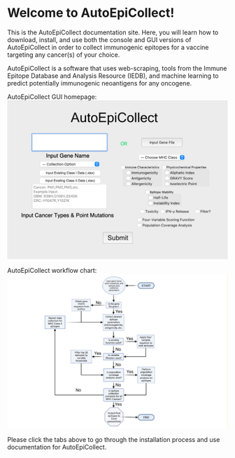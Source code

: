 # Welcome to AutoEpiCollect!
This is the AutoEpiCollect documentation site. Here, you will learn how to download, install, and use both the 
console and GUI versions of AutoEpiCollect in order to collect immunogenic epitopes for a vaccine 
targeting any cancer(s) of your choice. 

AutoEpiCollect is a software that uses web-scraping, tools from the Immune Epitope Database and Analysis Resource 
(IEDB), and machine learning to predict potentially immunogenic neoantigens for any oncogene. 

AutoEpiCollect GUI homepage:
![GUI for AutoEpiCollect](GUI-home.png)

AutoEpiCollect workflow chart:
![Logic workflow for AutoEpiCollect program](workflow-chart.png)

Please click the tabs above to go through the installation process and use documentation for AutoEpiCollect.
